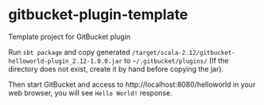 gitbucket-plugin-template
========
Template project for GitBucket plugin

Run `sbt package` and copy generated `/target/scala-2.12/gitbucket-helloworld-plugin_2.12-1.0.0.jar` to `~/.gitbucket/plugins/` (If the directory does not exist, create it by hand before copying the jar).

Then start GitBucket and access to http://localhost:8080/helloworld in your web browser, you will see `Hello World!` response.
